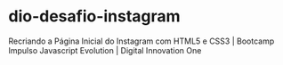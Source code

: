# dio-desafio-instagram
 Recriando a Página Inicial do Instagram com HTML5 e CSS3 | Bootcamp Impulso Javascript Evolution | Digital Innovation One
